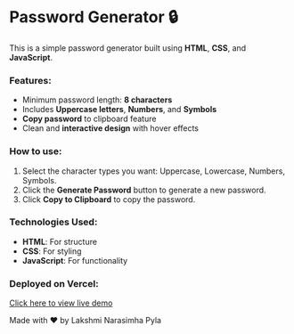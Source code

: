 # Password Generator 🔒

This is a simple password generator built using **HTML**, **CSS**, and **JavaScript**.

### Features:
- Minimum password length: **8 characters**
- Includes **Uppercase letters**, **Numbers**, and **Symbols**
- **Copy password** to clipboard feature
- Clean and **interactive design** with hover effects

### How to use:
1. Select the character types you want: Uppercase, Lowercase, Numbers, Symbols.
2. Click the **Generate Password** button to generate a new password.
3. Click **Copy to Clipboard** to copy the password.

### Technologies Used:
- **HTML**: For structure
- **CSS**: For styling
- **JavaScript**: For functionality

### Deployed on Vercel:
[Click here to view live demo](https://password-generator-kohl-seven.vercel.app/)

Made with ❤️ by Lakshmi Narasimha Pyla
